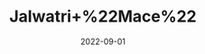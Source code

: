 ---
title: 'Jalwatri+%22Mace%22'
date: '2022-09-01' 
metatag: '' 
inventory: '0' 
draft: false 
# meta description 
shortDescripton: ''
description: 'Spices'
longdescription: ''
featured: True
# product Price
price: '80.0'
# Product Short Description
shortDescription: ''
productID: 'CA3DD95B-212A-ED11-9968-005056B3A416'
type: 'products'
category: 'Spices' 
thumnailproduct: 'https://aminsaddiquidawakhana.eralive.net/images/products/CA3DD95B-212A-ED11-9968-005056B3A4161.png' 
images:
  - image: 'images/products/CA3DD95B-212A-ED11-9968-005056B3A4161.png'  
Variants:
---